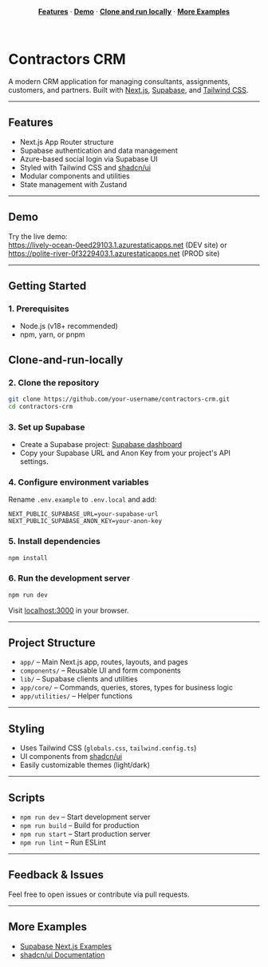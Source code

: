 <p align="center">
  <a href="#features"><strong>Features</strong></a> ·
  <a href="#demo"><strong>Demo</strong></a> ·
  <a href="#clone-and-run-locally"><strong>Clone and run locally</strong></a> ·
  <a href="#more-supabase-examples"><strong>More Examples</strong></a>
</p>
<br/>

# Contractors CRM

A modern CRM application for managing consultants, assignments, customers, and partners. Built with [Next.js](https://nextjs.org), [Supabase](https://supabase.com), and [Tailwind CSS](https://tailwindcss.com).

---

## Features

- Next.js App Router structure
- Supabase authentication and data management
- Azure-based social login via Supabase UI
- Styled with Tailwind CSS and [shadcn/ui](https://ui.shadcn.com)
- Modular components and utilities
- State management with Zustand

---

## Demo

Try the live demo:  
https://lively-ocean-0eed29103.1.azurestaticapps.net (DEV site) or
https://polite-river-0f3229403.1.azurestaticapps.net (PROD site)

---

## Getting Started

### 1. Prerequisites

- Node.js (v18+ recommended)
- npm, yarn, or pnpm

## Clone-and-run-locally

### 2. Clone the repository

```sh
git clone https://github.com/your-username/contractors-crm.git
cd contractors-crm
```

### 3. Set up Supabase

- Create a Supabase project: [Supabase dashboard](https://database.new)
- Copy your Supabase URL and Anon Key from your project's API settings.

### 4. Configure environment variables

Rename `.env.example` to `.env.local` and add:

```
NEXT_PUBLIC_SUPABASE_URL=your-supabase-url
NEXT_PUBLIC_SUPABASE_ANON_KEY=your-anon-key
```

### 5. Install dependencies

```sh
npm install
```

### 6. Run the development server

```sh
npm run dev
```

Visit [localhost:3000](http://localhost:3000) in your browser.

---

## Project Structure

- `app/` – Main Next.js app, routes, layouts, and pages
- `components/` – Reusable UI and form components
- `lib/` – Supabase clients and utilities
- `app/core/` – Commands, queries, stores, types for business logic
- `app/utilities/` – Helper functions

---

## Styling

- Uses Tailwind CSS (`globals.css`, `tailwind.config.ts`)
- UI components from [shadcn/ui](https://ui.shadcn.com)
- Easily customizable themes (light/dark)

---

## Scripts

- `npm run dev` – Start development server
- `npm run build` – Build for production
- `npm run start` – Start production server
- `npm run lint` – Run ESLint

---

## Feedback & Issues

Feel free to open issues or contribute via pull requests.

---

## More Examples

- [Supabase Next.js Examples](https://supabase.com/docs/guides/getting-started/local-development)
- [shadcn/ui Documentation](https://ui.shadcn.com/docs/installation/next)
